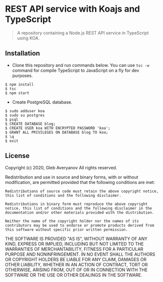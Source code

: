 # REST API service with Koajs and TypeScript

> A repository containing a Node.js REST API service in TypeScript using KOA.  

## Installation

- Clone this repository and run commands below. You can use `tsc -w` command for compile TypeScript to JavaScript on a fly for dev purposes. 

```shell
$ npm install
$ tsc
$ npm start
```
- Create PostgreSQL database.

```shell
$ sudo adduser koa
$ sudo su postgres
$ psql
$ CREATE DATABASE blog;
$ CREATE USER koa WITH ENCRYPTED PASSWORD 'koa';
$ GRANT ALL PRIVILEGES ON DATABASE blog TO koa;
$ \q
$ exit
```

## License

Copyright (c) 2020, Gleb Averyanov All rights reserved.

Redistribution and use in source and binary forms, with or without modification, are permitted provided that the following conditions are met:

    Redistributions of source code must retain the above copyright notice, this list of conditions and the following disclaimer.

    Redistributions in binary form must reproduce the above copyright notice, this list of conditions and the following disclaimer in the documentation and/or other materials provided with the distribution.

    Neither the name of the copyright holder nor the names of its contributors may be used to endorse or promote products derived from this software without specific prior written permission.

THE SOFTWARE IS PROVIDED "AS IS", WITHOUT WARRANTY OF ANY KIND, EXPRESS OR IMPLIED, INCLUDING BUT NOT LIMITED TO THE WARRANTIES OF MERCHANTABILITY, FITNESS FOR A PARTICULAR PURPOSE AND NONINFRINGEMENT. IN NO EVENT SHALL THE AUTHORS OR COPYRIGHT HOLDERS BE LIABLE FOR ANY CLAIM, DAMAGES OR OTHER LIABILITY, WHETHER IN AN ACTION OF CONTRACT, TORT OR OTHERWISE, ARISING FROM, OUT OF OR IN CONNECTION WITH THE SOFTWARE OR THE USE OR OTHER DEALINGS IN THE SOFTWARE.